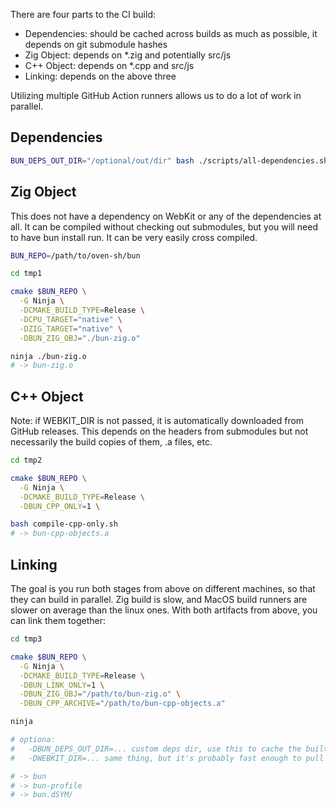 There are four parts to the CI build:

- Dependencies: should be cached across builds as much as possible, it depends on git submodule hashes
- Zig Object: depends on \*.zig and potentially src/js
- C++ Object: depends on \*.cpp and src/js
- Linking: depends on the above three

Utilizing multiple GitHub Action runners allows us to do a lot of work in parallel.

## Dependencies

```sh
BUN_DEPS_OUT_DIR="/optional/out/dir" bash ./scripts/all-dependencies.sh
```

## Zig Object

This does not have a dependency on WebKit or any of the dependencies at all. It can be compiled without checking out submodules, but you will need to have bun install run. It can be very easily cross compiled.

```sh
BUN_REPO=/path/to/oven-sh/bun

cd tmp1

cmake $BUN_REPO \
  -G Ninja \
  -DCMAKE_BUILD_TYPE=Release \
  -DCPU_TARGET="native" \
  -DZIG_TARGET="native" \
  -DBUN_ZIG_OBJ="./bun-zig.o"

ninja ./bun-zig.o
# -> bun-zig.o
```

## C++ Object

Note: if WEBKIT_DIR is not passed, it is automatically downloaded from GitHub releases. This depends on the headers from submodules but not necessarily the build copies of them, .a files, etc.

```sh
cd tmp2

cmake $BUN_REPO \
  -G Ninja \
  -DCMAKE_BUILD_TYPE=Release \
  -DBUN_CPP_ONLY=1 \

bash compile-cpp-only.sh
# -> bun-cpp-objects.a
```

## Linking

The goal is you run both stages from above on different machines, so that they can build in parallel. Zig build is slow, and MacOS build runners are slower on average than the linux ones. With both artifacts from above, you can link them together:

```sh
cd tmp3

cmake $BUN_REPO \
  -G Ninja \
  -DCMAKE_BUILD_TYPE=Release \
  -DBUN_LINK_ONLY=1 \
  -DBUN_ZIG_OBJ="/path/to/bun-zig.o" \
  -DBUN_CPP_ARCHIVE="/path/to/bun-cpp-objects.a"

ninja

# optiona:
#   -DBUN_DEPS_OUT_DIR=... custom deps dir, use this to cache the built deps between rebuilds
#   -DWEBKIT_DIR=... same thing, but it's probably fast enough to pull from github releases

# -> bun
# -> bun-profile
# -> bun.dSYM/
```
